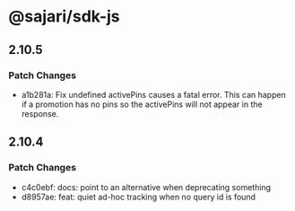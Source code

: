 # @sajari/sdk-js

## 2.10.5

### Patch Changes

- a1b281a: Fix undefined activePins causes a fatal error. This can happen if a promotion has no pins so the activePins will not appear in the response.

## 2.10.4

### Patch Changes

- c4c0ebf: docs: point to an alternative when deprecating something
- d8957ae: feat: quiet ad-hoc tracking when no query id is found
